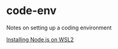 # code-env
Notes on setting up a coding environment

[Installing Node.js on WSL2](nodejs-on-wsl2.md)
